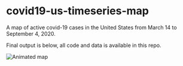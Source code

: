 # covid19-us-timeseries-map

A map of active covid-19 cases in the United States from March 14 to September 4, 2020. 

Final output is below, all code and data is available in this repo.

![Animated map](animated.gif)

